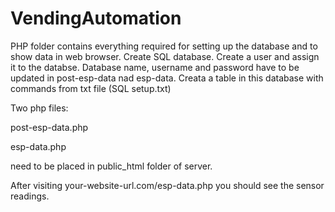 # VendingAutomation

PHP folder contains everything required for setting up the database and to show data in web browser.
Create SQL database. Create a user and assign it to the databse. Database name, username and password have to be updated in post-esp-data nad esp-data.
Creata a table in this database with commands from txt file (SQL setup.txt)



Two php files:

post-esp-data.php

esp-data.php

need to be placed in public_html folder of server.

After visiting your-website-url.com/esp-data.php
you should see the sensor readings.
